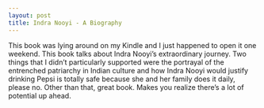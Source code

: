 ```yaml
---
layout: post
title: Indra Nooyi - A Biography
---
```


This book was lying around on my Kindle and I just happened to open it one weekend. This book talks about Indra Nooyi’s extraordinary journey. Two things that I didn’t particularly supported were the portrayal of the entrenched patriarchy in Indian culture and how Indra Nooyi would justify drinking Pepsi is totally safe because she and her family does it daily, please no. Other than that, great book. Makes you realize there’s a lot of potential up ahead.
